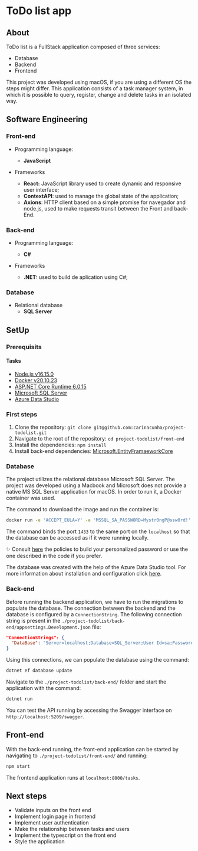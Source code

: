 # ToDo list app 

## About

ToDo list is a FullStack application composed of three services:
* Database
* Backend
* Frontend

This project was developed using macOS, if you are using a different OS the steps might differ. This application consists of a task manager system, in which it is possible to query, register, change and delete tasks in an isolated way.

## Software Engineering
### Front-end 

* Programming language:
  * **JavaScript**
         
* Frameworks
  * **React:** JavaScript library used to create dynamic and responsive user interface;
  * **ContextAPI**: used to manage the global state of the application;
  * **Axions**: HTTP client based on a simple promise for navegador and node.js, used to make requests transit between the Front and back-End.

### Back-end 

* Programming language:
  * **C#**
         
* Frameworks
  * **.NET:** used to build de aplication using C#;

### Database 

* Relational database
  * **SQL Server**
         

## SetUp

### Prerequisits

#### Tasks

* [Node.js v16.15.0](https://nodejs.org/en)
* [Docker v20.10.23](https://docs.docker.com/get-docker/)
* [ASP.NET Core Runtime 6.0.15](https://dotnet.microsoft.com/en-us/download/dotnet/6.0)
* [Microsoft SQL Server](https://www.microsoft.com/pt-br/sql-server/sql-server-downloads)
* [Azure Data Studio](https://learn.microsoft.com/en-us/sql/azure-data-studio/download-azure-data-studio?view=sql-server-2017&tabs=redhat-install%2Credhat-uninstall)

### First steps

1. Clone the repository: `git clone git@github.com:carinacunha/project-todolist.git`
2. Navigate to the root of the repository: `cd project-todolist/front-end`
3. Install the dependencies: `npm install`
4. Install back-end dependencies: [Microsoft.EntityFramaeworkCore](https://learn.microsoft.com/en-us/ef/core/get-started/overview/install?source=recommendations)


### Database

The project utilizes the relational database Microsoft SQL Server. The project was developed using a Macbook and Microsoft does not provide a native MS SQL Server application for macOS. In order to run it, a Docker container was used. 

The command to download the image and run the container is:
```bash
docker run -e 'ACCEPT_EULA=Y' -e 'MSSQL_SA_PASSWORD=Mystr0ngP@ssw0rd!' -p 1433:1433 -d mcr.microsoft.com/mssql/server:2019-latest
```

The command binds the port `1433` to the same port on the `localhost` so that the database can be accessed as if it were running locally.

✨ Consult [here](https://learn.microsoft.com/en-us/sql/relational-databases/security/password-policy?view=sql-server-2017) the policies to build your personalized password or use the one described in the code if you prefer.

The database was created with the help of the Azure Data Studio tool. For more information about installation and configuration click [here](https://www.linkedin.com/pulse/running-connecting-sql-server-your-mac-michael-ahearn/).

### Back-end
Before running the backend application, we have to run the migrations to populate the database. The connection between the backend and the database is configured by a `ConnectionString`. The following connection string is present in the `./project-todolist/back-end/appsettings.Development.json` file:

```json
"ConnectionStrings": {
  "DataBase": "Server=localhost;Database=SQL_Server;User Id=sa;Password=Mystr0ngP@ssw0rd!;"
}
```
Using this connections, we can populate the database using the command:
```bash
dotnet ef database update
```

Navigate to the `./project-todolist/back-end/` folder and start the application with the command:
```bash
dotnet run
```

You can test the API running by accessing the Swagger interface on `http://localhost:5209/swagger`.

## Front-end

With the back-end running, the front-end application can be started by navigating to `./project-todolist/front-end/` and running:
```bash
npm start
```
The frontend application runs at `localhost:8000/tasks`.

## Next steps
* Validate inputs on the front end
* Implement login page in frontend
* Implement user authentication
* Make the relationship between tasks and users
* Implement the typescript on the front end
* Style the application

